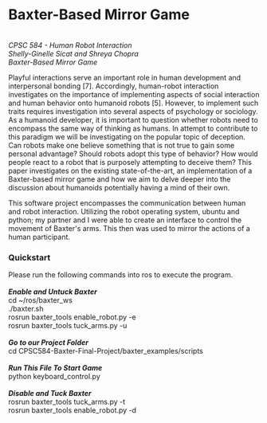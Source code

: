 # Baxter-Based Mirror Game

<br><i>CPSC 584 - Human Robot Interaction
<br>Shelly-Ginelle Sicat and Shreya Chopra
<br>Baxter-Based Mirror Game</i>

Playful interactions serve an important role in human development and interpersonal bonding [7]. Accordingly, human-robot interaction investigates on the importance of implementing aspects of social interaction and human behavior onto humanoid robots [5]. However, to implement such traits requires investigation into several aspects of psychology or sociology. As a humanoid developer, it is important to question whether robots need to encompass the same way of thinking as humans. In attempt to contribute to this paradigm we will be investigating on the popular topic of deception. Can robots make one believe something that is not true to gain some personal advantage? Should robots adopt this type of behavior? How would people react to a robot that is purposely attempting to deceive them? This paper investigates on the existing state-of-the-art, an implementation of a Baxter-based mirror game and how we aim to delve deeper into the discussion about humanoids potentially having a mind of their own.

This software project encompasses the communication between human and robot interaction. Utilizing the robot operating system, ubuntu and python; my partner and I were able to create an interface to control the movement of Baxter's arms. This then was used to mirror the actions of a human participant.

### Quickstart
Please run the following commands into ros to execute the program.
<br><br>
<b><i>Enable and Untuck Baxter</i></b>
<br>cd ~/ros/baxter_ws
<br>./baxter.sh
<br>rosrun baxter_tools enable_robot.py -e
<br>rosrun baxter_tools tuck_arms.py -u
<br><br>
<b><i>Go to our Project Folder</i></b>
<br>cd CPSC584-Baxter-Final-Project/baxter_examples/scripts
<br><br>
<b><i>Run This File To Start Game</i></b>
<br>python keyboard_control.py
<br><br>
<b><i>Disable and Tuck Baxter</i></b>
<br>rosrun baxter_tools tuck_arms.py -t
<br>rosrun baxter_tools enable_robot.py -d
